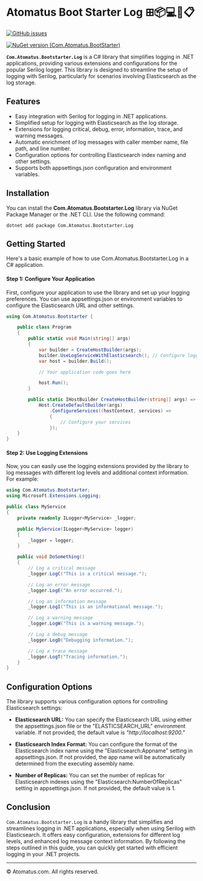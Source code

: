 # Atomatus Boot Starter Log ⊞📦💻📱📋

[![GitHub issues](https://img.shields.io/github/issues/atomatus/dot-net-boot-starter-log?style=flat-square&color=%232EA043&label=help%20wanted)](https://github.com/atomatus/dot-net-boot-starter-log)

[![NuGet version (Com.Atomatus.BootStarter)](https://img.shields.io/nuget/v/Com.Atomatus.BootStarter.Log.svg?style=flat-square)](https://www.nuget.org/packages/Com.Atomatus.BootStarter.Log/)

**`Com.Atomatus.Bootstarter.Log`** is a C# library that simplifies logging in .NET applications, providing various extensions and configurations for the popular Serilog logger. This library is designed to streamline the setup of logging with Serilog, particularly for scenarios involving Elasticsearch as the log storage.

## Features

- Easy integration with Serilog for logging in .NET applications.
- Simplified setup for logging with Elasticsearch as the log storage.
- Extensions for logging critical, debug, error, information, trace, and warning messages.
- Automatic enrichment of log messages with caller member name, file path, and line number.
- Configuration options for controlling Elasticsearch index naming and other settings.
- Supports both appsettings.json configuration and environment variables.

## Installation

You can install the **Com.Atomatus.Bootstarter.Log** library via NuGet Package Manager or the .NET CLI. Use the following command:

```shell
dotnet add package Com.Atomatus.Bootstarter.Log
```

## Getting Started
Here's a basic example of how to use Com.Atomatus.Bootstarter.Log in a C# application.

#### Step 1: Configure Your Application
First, configure your application to use the library and set up your logging preferences. You can use appsettings.json or environment variables to configure the Elasticsearch URL and other settings.

```csharp
using Com.Atomatus.Bootstarter {

    public class Program
    {
        public static void Main(string[] args)
        {
            var builder = CreateHostBuilder(args);
            builder.UseLogServiceWithElasticsearch(); // Configure logging with Elasticsearch
            var host = builder.Build();

            // Your application code goes here

            host.Run();
        }

        public static IHostBuilder CreateHostBuilder(string[] args) =>
            Host.CreateDefaultBuilder(args)
                .ConfigureServices((hostContext, services) =>
                {
                    // Configure your services
                });
    }
}
```

#### Step 2: Use Logging Extensions
Now, you can easily use the logging extensions provided by the library to log messages with different log levels and additional context information. For example:

```csharp
using Com.Atomatus.Bootstarter;
using Microsoft.Extensions.Logging;

public class MyService
{
    private readonly ILogger<MyService> _logger;

    public MyService(ILogger<MyService> logger)
    {
        _logger = logger;
    }

    public void DoSomething()
    {
        // Log a critical message
        _logger.LogC("This is a critical message.");

        // Log an error message
        _logger.LogE("An error occurred.");

        // Log an information message
        _logger.LogI("This is an informational message.");

        // Log a warning message
        _logger.LogW("This is a warning message.");

        // Log a debug message
        _logger.LogD("Debugging information.");

        // Log a trace message
        _logger.LogT("Tracing information.");
    }
}

```

## Configuration Options
The library supports various configuration options for controlling Elasticsearch settings:

- **Elasticsearch URL:** You can specify the Elasticsearch URL using either the appsettings.json file or the "ELASTICSEARCH_URL" environment variable. If not provided, the default value is _"http://localhost:9200."_

- **Elasticsearch Index Format:** You can configure the format of the Elasticsearch index name using the "Elasticsearch:Appname" setting in appsettings.json. If not provided, the app name will be automatically determined from the executing assembly name.

- **Number of Replicas:** You can set the number of replicas for Elasticsearch indexes using the "Elasticsearch:NumberOfReplicas" setting in appsettings.json. If not provided, the default value is 1.

## Conclusion
`Com.Atomatus.Bootstarter.Log` is a handy library that simplifies and streamlines logging in .NET applications, especially when using Serilog with Elasticsearch. It offers easy configuration, extensions for different log levels, and enhanced log message context information. By following the steps outlined in this guide, you can quickly get started with efficient logging in your .NET projects.

---

© Atomatus.com. All rights reserved.